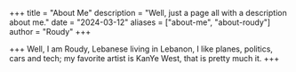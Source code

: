 +++ title = "About Me" description = "Well, just a page all with a description about me." date = "2024-03-12" aliases = ["about-me", "about-roudy"] author = "Roudy" +++

+++ Well, I am Roudy, Lebanese living in Lebanon, I like planes, politics, cars and tech; my favorite artist is KanYe West, that is pretty much it. +++
